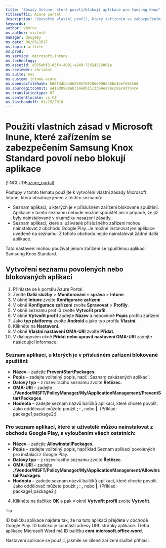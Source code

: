 ```yaml
---
title: "Zásady Intune, které povolí/blokují aplikace pro Samsung Knox"
titlesuffix: Azure portal
description: "Vytvořte vlastní profil, který zařízením se zabezpečením Samsung Knox Standard povolí nebo zablokuje aplikace."
keywords: 
author: vhorne
ms.author: victorh
manager: dougeby
ms.date: 06/03/2017
ms.topic: article
ms.prod: 
ms.service: microsoft-intune
ms.technology: 
ms.assetid: d035ebf5-85f4-4001-a249-75d24325061a
ms.reviewer: chrisbal
ms.suite: ems
ms.custom: intune-azure
ms.openlocfilehash: 606f3dbb4d68592f6920ee900d36be1befe56568
ms.sourcegitcommit: a41ad9988a8c14e6b15123a9ea9bc29ac437a4ce
ms.translationtype: HT
ms.contentlocale: cs-CZ
ms.lasthandoff: 01/25/2018
---
```

# <a name="use-custom-policies-to-allow-and-block-apps-for-samsung-knox-standard-devices-in-microsoft-intune"></a>Použití vlastních zásad v Microsoft Inune, které zařízením se zabezpečením Samsung Knox Standard povolí nebo blokují aplikace

[!INCLUDE[azure_portal](./includes/azure_portal.md)]

Postupy v tomto tématu použijte k vytvoření vlastní zásady Microsoft Intune, která obsahuje jeden z těchto seznamů:

- Seznam aplikací, u kterých je v příslušném zařízení blokované spuštění. Aplikace v tomto seznamu nebude možné spouštět ani v případě, že již byly nainstalované v okamžiku nasazení zásady.
- Seznam aplikací, které si uživatelé příslušného zařízení mohou nainstalovat z obchodu Google Play. Je možné instalovat jen aplikace uvedené na seznamu. Z tohoto obchodu nejde nainstalovat žádné další aplikace.

Tato nastavení mohou používat jenom zařízení se spuštěnou aplikací Samsung Knox Standard.

## <a name="create-an-allowed-or-blocked-app-list"></a>Vytvoření seznamu povolených nebo blokovaných aplikací

1. Přihlaste se k portálu Azure Portal.
2. Zvolte **Další služby** > **Monitorování + správa** > **Intune**.
3. V okně **Intune** zvolte **Konfigurace zařízení**.
2. V okně **Konfigurace zařízení** zvolte **Spravovat** > **Profily**.
2. V okně seznamu profilů zvolte **Vytvořit profil**.
3. V okně **Vytvořit profil** zadejte **Název** a nepovinně **Popis** profilu zařízení.
2. Jako **typ platformy** zvolte **Android** a jako typ profilu **Vlastní**.
3. Klikněte na **Nastavení**.
3. V okně **Vlastní nastavení OMA-URI** zvolte **Přidat**.
4. V dialogovém okně **Přidat nebo upravit nastavení OMA-URI** zadejte následující informace:

### <a name="for-a-list-of-apps-that-are-blocked-from-running-on-the-device"></a>Seznam aplikací, u kterých je v příslušném zařízení blokované spuštění:

- **Název** – zadejte **PreventStartPackages**.
- **Popis** – zadejte volitelný popis, např.: Seznam zakázaných aplikací.
-   **Datový typ** – z rozevíracího seznamu zvolte **Řetězec**.
-   **OMA-URI** – zadejte **./Vendor/MSFT/PolicyManager/My/ApplicationManagement/PreventStartPackages**.
-   **Hodnota** – zadejte seznam názvů balíčků aplikací, které chcete povolit. Jako oddělovač můžete použít **; : ,** nebo **|**. (Příklad: package1;package2;)

### <a name="for-a-list-of-apps-that-users-are-allowed-to-install-from-the-google-play-store-while-excluding-all-other-apps"></a>Pro seznam aplikací, které si uživatelé můžou nainstalovat z obchodu Google Play, s vyloučením všech ostatních:
- **Název** – zadejte **AllowInstallPackages**.
- **Popis** – zadejte volitelný popis, například Seznam aplikací povolených pro instalaci z Google Play.
- **Datový typ** – z rozevíracího seznamu zvolte **Řetězec**.
- **OMA-URI** – zadejte **./Vendor/MSFT/PolicyManager/My/ApplicationManagement/AllowInstallPackages**.
- **Hodnota** – zadejte seznam názvů balíčků aplikací, které chcete povolit. Jako oddělovač můžete použít **; : ,** nebo **|**. (Příklad: package1;package2;)

4. Klikněte na tlačítko **OK** a pak v okně **Vytvořit profil** zvolte **Vytvořit**.

>[!TIP]
> ID balíčku aplikace najdete tak, že na tuto aplikaci přejdete v obchodě Google Play. ID balíčku je součástí adresy URL stránky aplikace. Třeba aplikace Microsoft Word má ID balíčku **com.microsoft.office.word**.

Nastavení aplikace se použijí, jakmile se cílené zařízení službě přihlásí.


<!---## Assign the custom profile--->
